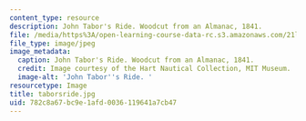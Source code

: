 ```yaml
---
content_type: resource
description: John Tabor's Ride. Woodcut from an Almanac, 1841.
file: /media/https%3A/open-learning-course-data-rc.s3.amazonaws.com/21l-705-major-authors-melville-and-morrison-fall-2003/782c8a67bc9e1afd0036119641a7cb47_taborsride.jpg
file_type: image/jpeg
image_metadata:
  caption: John Tabor's Ride. Woodcut from an Almanac, 1841.
  credit: Image courtesy of the Hart Nautical Collection, MIT Museum.
  image-alt: 'John Tabor''s Ride. '
resourcetype: Image
title: taborsride.jpg
uid: 782c8a67-bc9e-1afd-0036-119641a7cb47
---
```


